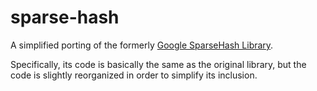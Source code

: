 # sparse-hash
A simplified porting of the formerly <A href="https://github.com/sparsehash/sparsehash">Google SparseHash Library</A>.<p>Specifically, its code is basically the same as the original library, but the code is slightly reorganized in order to simplify its inclusion. 
